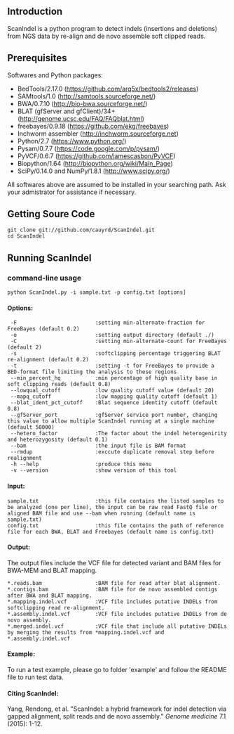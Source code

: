 Introduction
------------
ScanIndel is a python program to detect indels (insertions and deletions) from NGS data by re-align and de novo assemble soft clipped reads. 

Prerequisites
----------------
Softwares and Python packages:
* BedTools/2.17.0 (https://github.com/arq5x/bedtools2/releases)
* SAMtools/1.0 (http://samtools.sourceforge.net/)
* BWA/0.7.10 (http://bio-bwa.sourceforge.net/) 
* BLAT (gfServer and gfClient)/34+ (http://genome.ucsc.edu/FAQ/FAQblat.html)
* freebayes/0.9.18 (https://github.com/ekg/freebayes)
* Inchworm assembler (http://inchworm.sourceforge.net)
* Python/2.7 (https://www.python.org/)
* Pysam/0.7.7 (https://code.google.com/p/pysam/)
* PyVCF/0.6.7 (https://github.com/jamescasbon/PyVCF)
* Biopython/1.64 (http://biopython.org/wiki/Main_Page)
* SciPy/0.14.0 and NumPy/1.8.1 (http://www.scipy.org/)

All softwares above are assumed to be installed in your searching path. Ask your admistrator for assistance if necessary. 

Getting Soure Code
------------------
	git clone git://github.com/cauyrd/ScanIndel.git
	cd ScanIndel
Running ScanIndel
-----------------
### command-line usage
	python ScanIndel.py -i sample.txt -p config.txt [options]
#### Options:
	 -F							:setting min-alternate-fraction for FreeBayes (default 0.2)
	 -o							:setting output directory (default ./)
	 -C							:setting min-alternate-count for FreeBayes (default 2)
	 -s							:softclipping percentage triggering BLAT re-alignment (default 0.2)
	 -t							:setting -t for FreeBayes to provide a BED-format file limiting the analysis to these regions
	 --min_percent_hq			:min percentage of high quality base in soft clipping reads (default 0.8)
	 --lowqual_cutoff			:low quality cutoff value (default 20)
	 --mapq_cutoff				:low mapping quality cutoff (default 1)
	 --blat_ident_pct_cutoff	:Blat sequence identity cutoff (default 0.8)
	 --gfServer_port			:gfServer service port number, changing this value to allow multiple ScanIndel running at a single machine (default 50000)
	 --hetero_factor			:The factor about the indel heterogenirity and heterozygosity (default 0.1)
	 --bam 						:the input file is BAM format
	 --rmdup					:exccute duplicate removal step before realignment
	 -h --help					:produce this menu
	 -v --version				:show version of this tool
#### Input:
	sample.txt    				:this file contains the listed samples to be analyzed (one per line), the input can be raw read FastQ file or aligned BAM file and use --bam when running (default name is sample.txt)
	config.txt    				:this file contains the path of reference file for each BWA, BLAT and Freebayes (default name is config.txt)
#### Output:
The output files include the VCF file for detected variant and BAM files for BWA-MEM and BLAT mapping.

	*.reads.bam					:BAM file for read after blat alignment.
	*.contigs.bam 				:BAM file for de novo assembled contigs after BWA and BLAT mapping.
	*.mapping.indel.vcf			:VCF file includes putative INDELs from softclipping read re-alignment.
	*.assembly.indel.vcf		:VCF file includes putative INDELs from de novo assembly.
	*.merged.indel.vcf			:VCF file that include all putative INDELs by merging the results from *mapping.indel.vcf and *.assembly.indel.vcf
#### Example:
To run a test example, please go to folder 'example' and follow the README file to run test data.
#### Citing ScanIndel:
Yang, Rendong, et al. "ScanIndel: a hybrid framework for indel detection via gapped alignment, split reads and de novo assembly." *Genome medicine* 7.1 (2015): 1-12.

